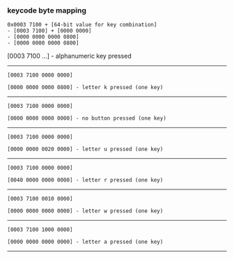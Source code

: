 
### keycode byte mapping
```
0x0003 7100 + [64-bit value for key combination]
- [0003 7100] + [0000 0000]
- [0000 0000 0000 0800]
- [0000 0000 0000 0800]
```
[0003 7100 ...] - alphanumeric key pressed

---
```
[0003 7100 0000 0000] 

[0000 0000 0000 0800] - letter k pressed (one key)
```
---
```
[0003 7100 0000 0000] 

[0000 0000 0000 0000] - no button pressed (one key)
```
---
```
[0003 7100 0000 0000] 

[0000 0000 0020 0000] - letter u pressed (one key)
```
---
```
[0003 7100 0000 0000] 

[0040 0000 0000 0000] - letter r pressed (one key)
```
---
```
[0003 7100 0010 0000] 

[0000 0000 0000 0000] - letter w pressed (one key)
```
---
```
[0003 7100 1000 0000] 

[0000 0000 0000 0000] - letter a pressed (one key)
```
---